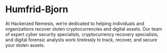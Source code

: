 # Humfrid-Bjorn
At Hackerzed Nemesis, we’re dedicated to helping individuals and organizations recover stolen cryptocurrencies and digital assets. Our team of expert cyber security specialists, cryptocurrency recovery specialists, and digital forensic analysts work tirelessly to track, recover, and secure your stolen assets.
